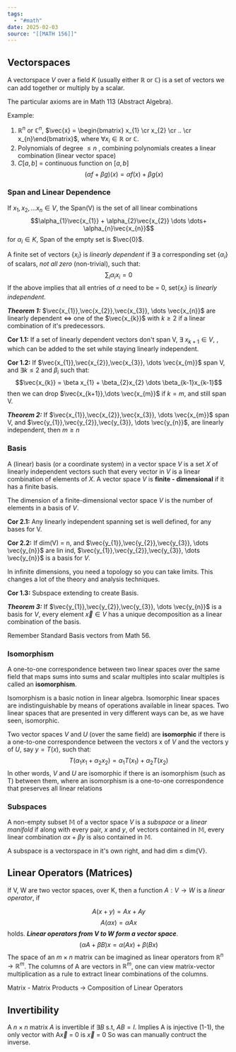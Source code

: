 ```yaml
---
tags:
  - "#math"
date: 2025-02-03
source: "[[MATH 156]]"
---
```

## Vectorspaces

A vectorspace $V$ over a field $K$ (usually either $\mathbb{R} \text{ or } \mathbb{C}$) is a set of vectors we can add together or multiply by a scalar.

The particular axioms are in Math 113 (Abstract Algebra).

Example: 
1) $\mathbb{R}^n$ or $\mathbb{C}^n$, $\vec{x} = \begin{bmatrix} x_{1} \cr x_{2} \cr .. \cr x_{n}\end{bmatrix}$, where $\forall x_{i} \in \mathbb{R} \text{ or }  \mathbb{C}$.
2) Polynomials of degree $\le n$ , combining polynomials creates a linear combination (linear vector space)
3) $C[a, b]$ = continuous function on $[a, b]$
$$(\alpha f + \beta g) (x) = \alpha f(x)+\beta g(x)$$

### Span and Linear Dependence

If $x_{1}, x_{2}, \dots x_{n} \in V$, the Span(V) is the set of all linear combinations $$\alpha_{1}\vec{x_{1}} + \alpha_{2}\vec{x_{2}} \dots \dots+ \alpha_{n}\vec{x_{n}}$$
for $\alpha_{i} \in K$, 
Span of the empty set is $\vec{0}$.

A finite set of vectors {$x_{i}$} is _linearly dependent_ if $\exists$ a corresponding set {$\alpha_{i}$} of scalars, _not all zero_ (non-trivial), such that: $$\sum_{i} \alpha_{i}x_{i} = 0$$
If the above implies that all entries of $\alpha$ need to be = 0, set{$x_i$} is _linearly independent_.

___Theorem 1:___ $\vec{x_{1}},\vec{x_{2}},\vec{x_{3}}, \dots \vec{x_{n}}$ are linearly dependent $\iff$ one of the $\vec{x_{k}}$ with $k \ge 2$ if a linear combination of it's predecessors.

__Cor 1.1:__ If a set of linearly dependent vectors don't span V, $\exists$ $x_{k+1} \in V$, , which can be added to the set while staying linearly independent.

__Cor 1.2:__ If $\vec{x_{1}},\vec{x_{2}},\vec{x_{3}}, \dots \vec{x_{m}}$ span V, and $\exists k \le 2$  and $\beta_{i}$ such that:
$$\vec{x_{k}} = \beta x_{1} + \beta_{2}x_{2} \dots \beta_{k-1}x_{k-1}$$
then we can drop $\vec{x_{k+1}},\dots \vec{x_{m}}$ if $k = m$, and still span V.

___Theorem 2:___ If $\vec{x_{1}},\vec{x_{2}},\vec{x_{3}}, \dots \vec{x_{m}}$ span V, and $\vec{y_{1}},\vec{y_{2}},\vec{y_{3}}, \dots \vec{y_{n}}$, are linearly independent, then $m \ge n$


### Basis

A (linear) basis (or a coordinate system) in a vector space  $V$ is a set $X$ of linearly independent vectors such that every vector in $V$ is a linear combination of elements of $X$.  A vector space $V$ is __finite - dimensional__ if it has a finite basis.

The dimension of a finite-dimensional vector space $V$ is the number of elements in a basis of $V$.

__Cor 2.1:__ Any linearly independent spanning set is well defined, for any bases for V.

__Cor 2.2:__ If dim(V) = n, and $\vec{y_{1}},\vec{y_{2}},\vec{y_{3}}, \dots \vec{y_{n}}$ are lin ind, $\vec{y_{1}},\vec{y_{2}},\vec{y_{3}}, \dots \vec{y_{n}}$ is a basis for $V$.

In infinite dimensions, you need a topology so you can take limits. This changes a lot of the theory and analysis techniques.

__Cor 1.3:__ Subspace extending to create Basis.

___Theorem 3:___ If $\vec{y_{1}},\vec{y_{2}},\vec{y_{3}}, \dots \vec{y_{n}}$ is a basis for $V$, every element $\vec{x} \in V$ has a unique decomposition as a linear combination of the basis.

Remember Standard Basis vectors from Math 56.


### Isomorphism

A one-to-one correspondence between two linear spaces over the same field that maps sums into sums and scalar multiples into scalar multiples is called an __isomorphism__.  

Isomorphism is a basic notion in linear algebra. Isomorphic linear spaces are indistinguishable by means of operations available in linear spaces. Two linear spaces that are presented in very different ways can be, as we have seen, isomorphic.

Two vector spaces $V$ and $U$ (over the same field) are __isomorphic__ if there is a one-to-one correspondence between the vectors x of $V$ and the vectors y of $U$, say $y = T(x)$, such that:  $$T(\alpha_{1}x_{1} + \alpha_{2}x_{2}) = \alpha_{1}T(x_{1}) + \alpha_{2}T(x_{2})$$
In other words, $V$ and $U$ are isomorphic if there is an isomorphism (such as T) between them, where an isomorphism is a one-to-one correspondence that preserves all linear relations


### Subspaces

A non-empty subset $\mathbb{M}$ of a vector space $V$ is a _subspace_ or a _linear manifold_ if along with every pair, $x$ and $y$, of vectors contained in $\mathbb{M}$, every linear combination $\alpha x + \beta y$ is also contained in $\mathbb{M}$.

A subspace is a vectorspace in it's own right, and had dim $\le$ dim{V}.


## Linear Operators (Matrices)

If V, W are two vector spaces, over K, then a function $A: V \rightarrow W$ is a _linear operator_, if

$$A(x+y) = Ax +Ay$$$$A(\alpha x) = \alpha Ax$$
holds. ___Linear operators from V to W form a vector space___.
$$(\alpha A + \beta B)x = \alpha(Ax) + \beta(Bx)$$
The space of an $m \times n$ matrix can be imagined as linear operators from $\mathbb{R}^{n}\rightarrow \mathbb{R}^m$.
The columns of A are vectors in $\mathbb{R}^m$, one can view matrix-vector multiplication as a rule to extract linear combinations of the columns.

Matrix - Matrix Products $\rightarrow$ Composition of Linear Operators

## Invertibility

A $n \times n$ matrix $A$ is invertible if $\exists B$ s.t, $AB = I$.
Implies A is injective (1-1), the only vector with A$\vec{x}$ = 0 is $\vec{x}$ = 0
So was can manually contruct the inverse.